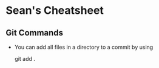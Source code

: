 # Sean's Cheatsheet

## Git Commands
- You can add all files in a directory to a commit by using 

  git add .
